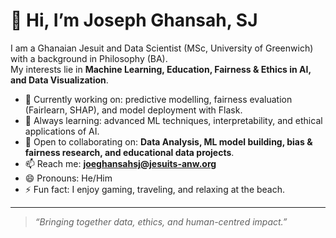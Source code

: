 # 👋 Hi, I’m Joseph Ghansah, SJ  

I am a Ghanaian Jesuit and Data Scientist (MSc, University of Greenwich) with a background in Philosophy (BA).  
My interests lie in **Machine Learning, Education, Fairness & Ethics in AI, and Data Visualization**.  

- 🔭 Currently working on: predictive modelling, fairness evaluation (Fairlearn, SHAP), and model deployment with Flask.  
- 🌱 Always learning: advanced ML techniques, interpretability, and ethical applications of AI.  
- 🤝 Open to collaborating on: **Data Analysis, ML model building, bias & fairness research, and educational data projects**.  
- 📫 Reach me: **joeghansahsj@jesuits-anw.org**  
- 😄 Pronouns: He/Him  
- ⚡ Fun fact: I enjoy gaming, traveling, and relaxing at the beach.  

---
> *“Bringing together data, ethics, and human-centred impact.”*
